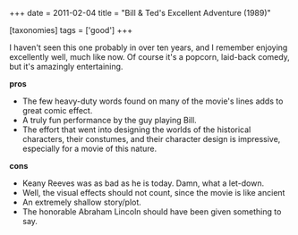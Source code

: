 +++
date = 2011-02-04
title = "Bill & Ted's Excellent Adventure (1989)"

[taxonomies]
tags = ['good']
+++

I haven\'t seen this one probably in over ten years, and I remember
enjoying excellently well, much like now. Of course it\'s a popcorn,
laid-back comedy, but it\'s amazingly entertaining.

**pros**

-   The few heavy-duty words found on many of the movie\'s lines adds to
    great comic effect.
-   A truly fun performance by the guy playing Bill.
-   The effort that went into designing the worlds of the historical
    characters, their constumes, and their character design is
    impressive, especially for a movie of this nature.

**cons**

-   Keany Reeves was as bad as he is today. Damn, what a let-down.
-   Well, the visual effects should not count, since the movie is like
    ancient
-   An extremely shallow story/plot.
-   The honorable Abraham Lincoln should have been given something to
    say.
